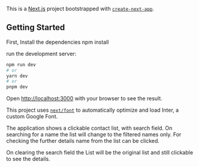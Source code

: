 This is a [Next.js](https://nextjs.org/) project bootstrapped with [`create-next-app`](https://github.com/vercel/next.js/tree/canary/packages/create-next-app).

## Getting Started
First, Install the dependencies
 npm install

 run the development server:

```bash
npm run dev
# or
yarn dev
# or
pnpm dev
```

Open [http://localhost:3000](http://localhost:3000) with your browser to see the result.


This project uses [`next/font`](https://nextjs.org/docs/basic-features/font-optimization) to automatically optimize and load Inter, a custom Google Font.

The application shows a clickable contact list, with search field. On searching for a name the list will change to the filtered names only. For checking the further details name from the list can be clicked.

On clearing the search field the List will be the original list and still clickable to see the details.